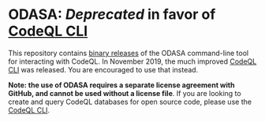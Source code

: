 # ODASA: *Deprecated* in favor of [CodeQL CLI](https://github.com/github/codeql-cli)

This repository contains [binary releases](https://github.com/Semmle/odasa-binaries/releases) of the ODASA command-line tool for interacting with CodeQL. In November 2019, the much improved [CodeQL CLI](https://github.com/github/codeql-cli) was released. You are encouraged to use that instead.

**Note: the use of ODASA requires a separate license agreement with GitHub, and cannot be used without a license file**. If you are looking to create and query CodeQL databases for open source code, please use the [CodeQL CLI](https://github.com/github/codeql-cli).
